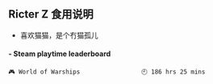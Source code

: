 ## Ricter Z 食用说明
- 喜欢猫猫，是个冇猫孤儿

<!-- steam-box start -->
#### - Steam playtime leaderboard
```text
🎮 World of Warships                 🕘 186 hrs 25 mins
```
<!-- Powered by https://github.com/YouEclipse/steam-box . -->
<!-- steam-box end -->
